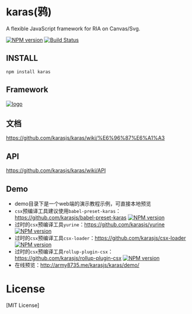 # karas(鸦)
A flexible JavaScript framework for RIA on Canvas/Svg.

[![NPM version](https://img.shields.io/npm/v/karas.svg)](https://npmjs.org/package/karas)
[![Build Status](https://img.shields.io/travis/karasjs/karas.svg)](https://travis-ci.org/karasjs/karas)

## INSTALL
```
npm install karas
```

## Framework
[![logo](https://raw.githubusercontent.com/karasjs/karas/master/demo/framework.png)](https://raw.githubusercontent.com/karasjs/karas/master/demo/framework.png)

## 文档
https://github.com/karasjs/karas/wiki/%E6%96%87%E6%A1%A3

## API
https://github.com/karasjs/karas/wiki/API

## Demo
* demo目录下是一个web端的演示教程示例，可直接本地预览
* `csx`预编译工具建议使用`babel-preset-karas`：https://github.com/karasjs/babel-preset-karas [![NPM version](https://img.shields.io/npm/v/babel-preset-karas.svg)](https://npmjs.org/package/babel-preset-karas)
* 过时的`csx`预编译工具`yurine`：https://github.com/karasjs/yurine [![NPM version](https://img.shields.io/npm/v/yurine.svg)](https://npmjs.org/package/yurine)
* 过时的`csx`预编译工具`csx-loader`：https://github.com/karasjs/csx-loader [![NPM version](https://img.shields.io/npm/v/csx-loader.svg)](https://npmjs.org/package/csx-loader)
* 过时的`csx`预编译工具`rollup-plugin-csx`：https://github.com/karasjs/rollup-plugin-csx [![NPM version](https://img.shields.io/npm/v/rollup-plugin-csx.svg)](https://npmjs.org/package/rollup-plugin-csx)
* 在线预览：http://army8735.me/karasjs/karas/demo/

# License
[MIT License]
